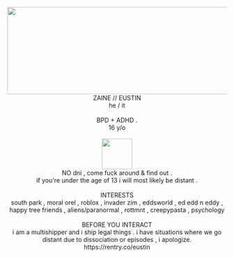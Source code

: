 <p align="center"> <img src="https://i.pinimg.com/736x/01/cd/0d/01cd0d025ff1a48dcc072e55a857972a.jpg" width="1000" height="200"> <br> ZAINE // EUSTIN <BR> he / it <br><br> BPD + ADHD . <BR> 16 y/o <br><br><img src="https://i.pinimg.com/736x/11/a3/2b/11a32b94c1ce91417c703ab415cdc3ae.jpg" width="70"> <br> NO dni , come fuck around & find out . <br> if you're under the age of 13 i will most likely be distant . <br><br> INTERESTS <br> south park , moral orel , roblox , invader zim , eddsworld , ed edd n eddy , happy tree friends , aliens/paranormal , rottmnt , creepypasta , psychology <br><br> BEFORE YOU INTERACT<br> i am a multishipper and i ship legal things . i have situations where we go distant due to dissociation or episodes , i apologize. <BR> https://rentry.co/eustin </p>
